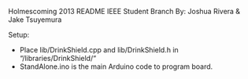 Holmescoming 2013 README
IEEE Student Branch
By: Joshua Rivera & Jake Tsuyemura

Setup:

* Place lib/DrinkShield.cpp and lib/DrinkShield.h in “/libraries/DrinkShield/“
* StandAlone.ino is the main Arduino code to program board.

